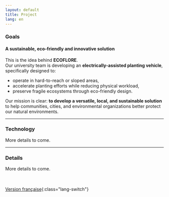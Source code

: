 ```yaml
---
layout: default
title: Project
lang: en
---
```

### Goals

#### A sustainable, eco-friendly and innovative solution

This is the idea behind **ECOFLORE**.  
Our university team is developing an **electrically-assisted planting vehicle**, specifically designed to:

- operate in hard-to-reach or sloped areas,
- accelerate planting efforts while reducing physical workload,
- preserve fragile ecosystems through eco-friendly design.

Our mission is clear: **to develop a versatile, local, and sustainable solution** to help communities, cities, and environmental organizations better protect our natural environments.

---

### Technology

More details to come.

---

### Details


More details to come.

<br><br>
 [Version française](../fr/projet.html){:class="lang-switch"}
